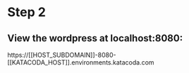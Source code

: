 # Step 2

## View the wordpress at localhost:8080:

https://[[HOST_SUBDOMAIN]]-8080-[[KATACODA_HOST]].environments.katacoda.com



